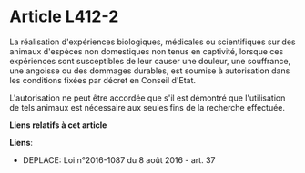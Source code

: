 # Article L412-2

La réalisation d'expériences biologiques, médicales ou scientifiques sur des animaux d'espèces non domestiques non tenus en
captivité, lorsque ces expériences sont susceptibles de leur causer une douleur, une souffrance, une angoisse ou des dommages
durables, est soumise à autorisation dans les conditions fixées par décret en Conseil d'Etat.

L'autorisation ne peut être accordée que s'il est démontré que l'utilisation de tels animaux est nécessaire aux seules fins
de la recherche effectuée.

**Liens relatifs à cet article**

**Liens**:

  - DEPLACE: Loi n°2016-1087 du 8 août 2016 - art. 37
